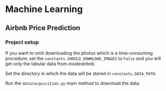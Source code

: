 # Machine Learning

## Airbnb Price Prediction

### Project setup

If you want to omit downloading the photos which is a time-consuming procedure, set the `constants.SHOULD_DOWNLOAD_IMAGES` to `False` and you will get only the tabular data from *insideairbnb*.

Set the directory in which the data will be stored in `constants.DATA_PATH`.

Run the `data/acquisition.py` main method to download the data.